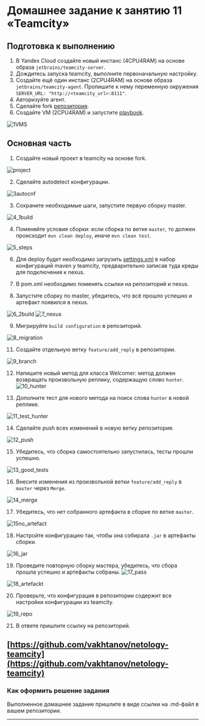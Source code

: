 # Домашнее задание к занятию 11 «Teamcity»

## Подготовка к выполнению

1. В Yandex Cloud создайте новый инстанс (4CPU4RAM) на основе образа `jetbrains/teamcity-server`.
2. Дождитесь запуска teamcity, выполните первоначальную настройку.
3. Создайте ещё один инстанс (2CPU4RAM) на основе образа `jetbrains/teamcity-agent`. Пропишите к нему переменную окружения `SERVER_URL: "http://<teamcity_url>:8111"`.
4. Авторизуйте агент.
5. Сделайте fork [репозитория](https://github.com/aragastmatb/example-teamcity).
6. Создайте VM (2CPU4RAM) и запустите [playbook](./infrastructure).

![1VMS](https://github.com/user-attachments/assets/d2a4a0a4-91cb-4844-bbbb-bcebe1371ac2)


## Основная часть

1. Создайте новый проект в teamcity на основе fork.

![project](https://github.com/user-attachments/assets/18bce7a7-897f-483a-b1b4-47b12d76fe79)

  
2. Сделайте autodetect конфигурации.

![3autocnf](https://github.com/user-attachments/assets/0a035e50-fa6c-43fa-82f7-e7edb151289c)


3. Сохраните необходимые шаги, запустите первую сборку master.

![4_1build](https://github.com/user-attachments/assets/a48c9a72-1bb4-413f-a92a-a925f3422961)


4. Поменяйте условия сборки: если сборка по ветке `master`, то должен происходит `mvn clean deploy`, иначе `mvn clean test`.

![5_steps](https://github.com/user-attachments/assets/fcce98b4-145e-4d8e-8074-23bd1d6ec0c2)

6. Для deploy будет необходимо загрузить [settings.xml](./teamcity/settings.xml) в набор конфигураций maven у teamcity, предварительно записав туда креды для подключения к nexus.

7. В pom.xml необходимо поменять ссылки на репозиторий и nexus.
8. Запустите сборку по master, убедитесь, что всё прошло успешно и артефакт появился в nexus.

![6_2build](https://github.com/user-attachments/assets/454dfb8b-ada3-4d09-b022-b6e3ec149752)
![7_nexus](https://github.com/user-attachments/assets/97dd7513-0115-4495-b200-e0ba9300e557)


9. Мигрируйте `build configuration` в репозиторий.

![8_migration](https://github.com/user-attachments/assets/26755ee2-c82f-44e3-b0d7-06f671dc3c92)


11. Создайте отдельную ветку `feature/add_reply` в репозитории.

![9_branch](https://github.com/user-attachments/assets/a9d40a38-f96b-448e-82ad-faa9d61d0d54)

12. Напишите новый метод для класса Welcomer: метод должен возвращать произвольную реплику, содержащую слово `hunter`.
![10_hunter](https://github.com/user-attachments/assets/08159c74-6d74-4a0b-9fe7-a9fb91415d57)



13. Дополните тест для нового метода на поиск слова `hunter` в новой реплике.

![11_test_hunter](https://github.com/user-attachments/assets/ff96ed20-40c3-4aab-bfef-504f065a37aa)

14. Сделайте push всех изменений в новую ветку репозитория.

![12_push](https://github.com/user-attachments/assets/f84cf797-c753-45ad-8527-17e0e10a3e38)

15. Убедитесь, что сборка самостоятельно запустилась, тесты прошли успешно.

![13_good_tests](https://github.com/user-attachments/assets/172d4f57-e537-43d6-9835-43b620e8b325)

16. Внесите изменения из произвольной ветки `feature/add_reply` в `master` через `Merge`.

![14_merge](https://github.com/user-attachments/assets/7a884059-01d7-4459-98f0-51d205158341)

17. Убедитесь, что нет собранного артефакта в сборке по ветке `master`.

![15no_artefact](https://github.com/user-attachments/assets/358164aa-703b-499b-b85d-14fc61497b67)

18. Настройте конфигурацию так, чтобы она собирала `.jar` в артефакты сборки.

![16_jar](https://github.com/user-attachments/assets/322f1fc4-e896-4fdf-8cf4-28c3cb7f732f)

19. Проведите повторную сборку мастера, убедитесь, что сбора прошла успешно и артефакты собраны.
![17_pass](https://github.com/user-attachments/assets/71594605-0cc8-47b0-9807-5be4283d937b)

![18_artefackt](https://github.com/user-attachments/assets/478213c2-c387-469f-b0f6-8fed9c73818b)

20. Проверьте, что конфигурация в репозитории содержит все настройки конфигурации из teamcity.

![19_repo](https://github.com/user-attachments/assets/41a55424-0a09-4fff-90ac-14fe6023aafe)

21. В ответе пришлите ссылку на репозиторий.

[https://github.com/vakhtanov/netology-teamcity](https://github.com/vakhtanov/netology-teamcity)
---

### Как оформить решение задания

Выполненное домашнее задание пришлите в виде ссылки на .md-файл в вашем репозитории.

---
